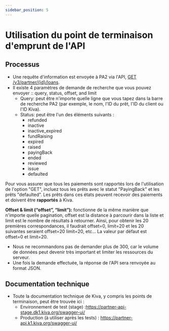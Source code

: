 ```yaml
---
sidebar_position: 5
---
```


# Utilisation du point de terminaison d'emprunt de l'API


## Processus
* Une requête d'information est envoyée à PA2 via l'API, [GET /v3/partner/{id}/loans](https://partner-api-stage.dk1.kiva.org/swagger-ui/#/partners/loansRouteUsingGET).
* Il existe 4 paramètres de demande de recherche que vous pouvez envoyer :: query, status, offset, and limit
  * Query: peut être n'importe quelle ligne que vous tapez dans la barre de recherche PA2 (par exemple, le nom, l'ID du prêt, l'ID du client ou l'ID Kiva).
  * Status:  peut être l'un des éléments suivants :
    * refunded
    * inactive
    * inactive_expired
    * fundRaising
    * expired
    * raised
    * payingBack
    * ended
    * reviewed
    * issue
    * defaulted  

Pour vous assurer que tous les paiements sont rapportés lors de l'utilisation de l'option "GET", incluez tous les prêts avec le statut "PayingBack" et les prêts "defaulted". Les prêts dans ces états peuvent recevoir des paiements et doivent être **rapportés** à Kiva.

**Offset & limit (“offset”, “limit”):** fonctionne de la même manière que n'importe quelle pagination, offset est la distance à parcourir dans la liste et limit est le nombre de résultats à retourner. Ainsi, pour obtenir les 20 premières correspondances, il faudrait offset=0, limit=20 et les 20 suivantes seraient offset=20 limit=20, etc...  La valeur par défaut est offset=0 et limit=20.
* Nous ne recommandons pas de demander plus de 300, car le volume de données peut devenir très important et limiter les ressources du serveur.
* Une fois la demande effectuée, la réponse de l'API sera renvoyée au format JSON.

## Documentation technique
* Toute la documentation technique de Kiva, y compris les points de terminaison, peut être trouvée ici :
  * Environnement de test (stage) :https://partner-api-stage.dk1.kiva.org/swagger-ui/
  * Production (à utiliser après les tests) : https://partner-api.k1.kiva.org/swagger-ui/